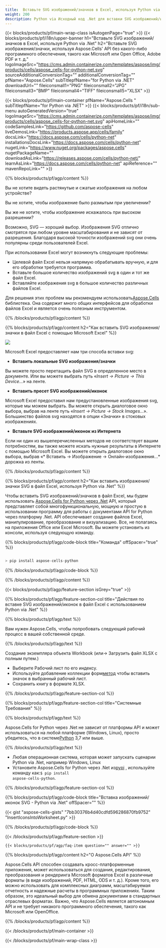 ```yaml
---
title:  Вставьте SVG изображений/значков в Excel, используя Python via .Net
weight: 200
description: Python via Исходный код .Net для вставки SVG изображений/иконок в Excel.
---
```

{{< blocks/products/pf/main-wrap-class isAutogenPage="true" >}}
{{< blocks/products/pf/i18n/upper-banner h1="Вставьте SVG изображений/значков в Excel, используя Python via .Net" h2="Вставьте SVG изображения/значки, используя Aspose.Cells\' API без какого-либо программного обеспечения, такого как Microsoft или Open Office, Adobe PDF и т. д." logoImageSrc="https://cms.admin.containerize.com/templates/aspose/img/products/cells/aspose_cells-for-python-net.svg" sourceAdditionalConversionTag="" additionalConversionTag="" pfName="Aspose.Cells" subTitlepfName="for Python via .NET" downloadUrl="" fileiconsmall1="PNG" fileiconsmall2="JPG" fileiconsmall3="BMP" fileiconsmall4="TIFF" fileiconsmall5="XLSX" >}}

{{< blocks/products/pf/main-container pfName="Aspose.Cells " subTitlepfName="for Python via .NET" >}}
{{< blocks/products/pf/i18n/sub-menu autoGeneratedVersion="true" logoImageSrc="https://cms.admin.containerize.com/templates/aspose/img/products/cells/aspose_cells-for-python-net.svg" apiHomeLink="" codeSamplesLink="https://github.com/aspose-cells" liveDemosLink="https://products.aspose.app/cells/family" docsLink="https://docs.aspose.com/cells/python-net" installationsDocsLink="https://docs.aspose.com/cells/python-net" nugetLink="https://www.nuget.org/packages/aspose.cells" nugetPackageName="" downloadAsLink="https://releases.aspose.com/cells/python-net/" learnAsLink="https://docs.aspose.com/cells/python-net" apiReference="" mavenRepoLink="" >}}

{{% blocks/products/pf/agp/content %}}

Вы не хотите видеть растянутые и сжатые изображения на любом устройстве?

Вы не хотите, чтобы изображение было размытым при увеличении?

Вы же не хотите, чтобы изображение искажалось при высоком разрешении?

Возможно, SVG — хороший выбор. Изображения SVG отлично смотрятся при любом уровне масштабирования и не зависят от разрешения. Благодаря высокой точности изображений svg они очень популярны среди пользователей Excel.

При использовании Excel могут возникнуть следующие проблемы:

+ Целевой файл Excel нельзя напрямую обрабатывать вручную, и для его обработки требуется программа.
+ Вставьте большое количество изображений svg в один и тот же файл Excel.
+ Вставляйте изображения svg в большое количество различных файлов Excel.

 Для решения этих проблем мы рекомендуем использовать[Aspose.Cells](https://products.aspose.com/cells/) библиотека. Она содержит много общих интерфейсов для обработки файлов Excel и является очень полезным инструментом.

{{% /blocks/products/pf/agp/content %}}

{{% blocks/products/pf/agp/content h2="Как вставить SVG изображения/значки в файл Excel с помощью Microsoft Excel" %}}

![](/cells/ru/net/icons/insert-icons-to-excel/sample.png)

Microsoft Excel предоставляет нам три способа вставки svg:

+  **Вставить локальные SVG изображения/значки**

Вы можете просто перетащить файл SVG в определенное место в документе. Или вы можете выбрать путь «*Insert -> Picture -> This Device...*» на ленте.

+  **Вставить пресет SVG изображений/иконок**

Microsoft Excel предоставил нам предустановленные изображения svg, которые мы можем выбрать. Вы можете открыть диалоговое окно выбора, выбрав на ленте путь «*Insert -> Picture -> Stock Images...*». Большинство файлов svg находятся в опции «Значки» в стоковых изображениях.

+  **Вставьте SVG изображений/иконок из Интернета**

Если ни один из вышеперечисленных методов не соответствует вашим потребностям, вы также можете искать нужные результаты в Интернете с помощью Microsoft Excel. Вы можете открыть диалоговое окно выбора, выбрав «* Вставить -> Изображение -> Онлайн-изображения...* дорожка из ленты.

{{% /blocks/products/pf/agp/content %}}

{{% blocks/products/pf/agp/content h2="Как вставить изображения/значки SVG в файл Excel, используя Python via .Net" %}}

 Чтобы вставить SVG изображений/значков в файл Excel, мы будем использовать
 [Aspose.Cells for Python через .Net](https://pypi.org/project/aspose-cells-python/) 
API, который представляет собой многофункциональную, мощную и простую в использовании программу для работы с документами API for Python через платформу .Net. API обеспечивает создание файлов Excel, манипулирование, преобразование и визуализацию. Все, не полагаясь на приложения Office или Excel Microsoft. Вы можете установить из консоли, используя следующую команду.

{{% blocks/products/pf/agp/code-block title="Команда" offSpacer="true" %}}

```cs

> pip install aspose-cells-python

```

{{% /blocks/products/pf/agp/code-block %}}

{{% /blocks/products/pf/agp/content %}}

{{< blocks/products/pf/agp/feature-section isGrey="true" >}}

{{% blocks/products/pf/agp/feature-section-col title="Действия по вставке SVG изображений/иконок в файл Excel с использованием Python via .Net" %}}

{{% blocks/products/pf/agp/text %}}

Вам нужен Aspose.Cells, чтобы попробовать следующий рабочий процесс в вашей собственной среде.

{{% /blocks/products/pf/agp/text %}}

Создание экземпляра объекта Workbook (или-> Загрузить файл XLSX с полным путем.)
+ Выберите Рабочий лист по его индексу.
 + Используйте добавление коллекции форм[метод](https://reference.aspose.com/cells/python-net/aspose.cells.drawing/shapecollection/) чтобы вставить значок в выбранный рабочий лист.
+ Сохранить книгу в формате XLSX.

{{% /blocks/products/pf/agp/feature-section-col %}}

{{% blocks/products/pf/agp/feature-section-col title="Системные Требования" %}}

{{% blocks/products/pf/agp/text %}}

 Aspose.Cells for Python через .Net не зависит от платформы API и может использоваться на любой платформе (Windows, Linux), просто убедитесь, что в системе[Python](https://www.python.org/downloads/) 3,7 или выше.
 
{{% /blocks/products/pf/agp/text %}}

-  Любая операционная система, которая может запускать сценарии Python via .Net, например Windows, Linux
-  Установите Aspose.Cells for Python через .Net из<a href="https://pypi.org/project/aspose-cells-python/">pypi</a> , используйте команду как:<code>$ pip install aspose-cells-python</code>.

{{% /blocks/products/pf/agp/feature-section-col %}}

{{% blocks/products/pf/agp/code-block title="Вставка изображений/иконок SVG - Python via .Net" offSpacer="" %}}

{{< gist "aspose-cells-gists" "7bb30376b4d40cdfd596286870fb9752" "InsertIconsIntoWorksheet.py" >}}

{{% /blocks/products/pf/agp/code-block %}}

{{< /blocks/products/pf/agp/feature-section >}}

    {{< blocks/products/pf/agp/faq-item question="" answer="" >}}
 

<!-- aboutfile Starts -->

{{% blocks/products/pf/agp/content h2="О Aspose.Cells API" %}}

Aspose.Cells API способен создавать кросс-платформенные приложения, может использоваться для создания, редактирования, преобразования и рендеринга Microsoft форматов Excel в различные форматы (в виде изображений, PDF, HTML, ODS и т. д.). Кроме того, его можно использовать для комплексных диаграмм, масштабируемая отчетность и надежные расчеты в программных приложениях. Таким образом, это идеальный выбор для обмена документами в стандартных отраслевых форматах. Важно, что Aspose.Cells является автономным API и не требует никакого программного обеспечения, такого как Microsoft или OpenOffice.

{{% /blocks/products/pf/agp/content %}}



<!-- aboutfile Ends -->
<!--
{{< blocks/products/pf/agp/other-supported-section title="Other Supported Splitting Formats" subTitle="Using C#, One can also split large file into chunks of many other file formats including." >}}

{{< blocks/products/pf/agp/other-supported-section-item href="https://products.aspose.com/cells/net/splitter/ods/" name="ODS" description="OpenDocument Spreadsheet File" >}}
{{< blocks/products/pf/agp/other-supported-section-item href="https://products.aspose.com/cells/net/splitter/xls/" name="XLS" description="Excel Binary Format" >}}
{{< blocks/products/pf/agp/other-supported-section-item href="https://products.aspose.com/cells/net/splitter/xlsb/" name="XLSB" description="Binary Excel Workbook File" >}}
{{< blocks/products/pf/agp/other-supported-section-item href="https://products.aspose.com/cells/net/splitter/xlsm/" name="XLSM" description="Spreadsheet File" >}}

{{< /blocks/products/pf/agp/other-supported-section >}}

-->

{{< /blocks/products/pf/main-container >}}
    
{{< /blocks/products/pf/main-wrap-class >}}
